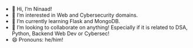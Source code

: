 - 👋 Hi, I’m Ninaad!
- 👀 I’m interested in Web and Cybersecurity domains.
- 🌱 I’m currently learning Flask and MongoDB.
- 💞️ I’m looking to collaborate on anything! Especially if it is related to DSA, Python, Backend Web Dev or Cybersec!
- 😄 Pronouns: he/him!

<!---
ninaadak03/ninaadak03 is a ✨ special ✨ repository because its `README.md` (this file) appears on your GitHub profile.
You can click the Preview link to take a look at your changes.
--->
